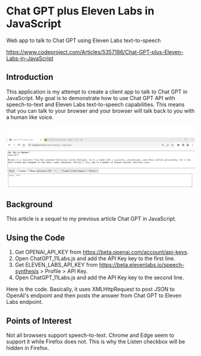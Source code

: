 # Chat GPT plus Eleven Labs in JavaScript

Web app to talk to Chat GPT using Eleven Labs text-to-speech

https://www.codeproject.com/Articles/5357186/Chat-GPT-plus-Eleven-Labs-in-JavaScript

## Introduction
This application is my attempt to create a client app to talk to Chat GPT in JavaScript. My goal is to demonstrate how to use Chat GPT API with speech-to-text and Eleven Labs text-to-speech capabilities. 
This means that you can talk to your browser and your browser will talk back to you with a human like voice.

![](img/chargpt11labs.png)

## Background
This article is a sequel to my previous article Chat GPT in JavaScript.

## Using the Code
1. Get OPENAI_API_KEY from https://beta.openai.com/account/api-keys.
3. Open ChatGPT_11Labs.js and add the API Key key to the first line.
4. Get ELEVEN_LABS_API_KEY from https://beta.elevenlabs.io/speech-synthesis > Profile > API Key.
4. Open ChatGPT_11Labs.js and add the API Key key to the second line.
   
Here is the code. Basically, it uses XMLHttpRequest to post JSON to OpenAI's endpoint and then posts the answer from Chat GPT to Eleven Labs endpoint.

## Points of Interest
Not all browsers support speech-to-text. Chrome and Edge seem to support it while Firefox does not. This is why the Listen checkbox will be hidden in Firefox.
